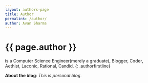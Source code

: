 ```yaml
---
layout: authors-page
title: Author
permalink: /author/
author: Avan Sharma
---
```


# {{ page.author }}
 
   is a Computer Science Engineer(merely a graduate),  Blogger,  Coder,  Aethist, Laconic,  Rational, Candid.
   {: .authorfirstline}
   
**About the blog**: *This is personal blog*.









